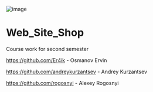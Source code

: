 ![image](https://user-images.githubusercontent.com/70893070/114222886-d0501800-9977-11eb-8eba-3bfa2c719564.png)


# Web_Site_Shop
Course work for second semester

https://github.com/Er4ik - Osmanov Ervin

https://github.com/andreykurzantsev - Andrey Kurzantsev

https://github.com/rogosnyi - Alexey Rogosnyi
